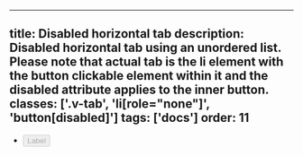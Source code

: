 <!--
 *              © 2025 Visa
 *
 * Licensed under the Apache License, Version 2.0 (the "License");
 * you may not use this file except in compliance with the License.
 * You may obtain a copy of the License at
 *
 *         http://www.apache.org/licenses/LICENSE-2.0
 *
 * Unless required by applicable law or agreed to in writing, software
 * distributed under the License is distributed on an "AS IS" BASIS,
 * WITHOUT WARRANTIES OR CONDITIONS OF ANY KIND, either express or implied.
 * See the License for the specific language governing permissions and
 * limitations under the License.
 *
 -->
---
title: Disabled horizontal tab 
description: Disabled horizontal tab using an unordered list. Please note that actual tab is the li element with the button clickable element within it and the disabled attribute applies to the inner button. 
classes: ['.v-tab', 'li[role="none"]', 'button[disabled]']
tags: ['docs']
order: 11
---

<ul class="v-tabs v-tabs-horizontal" role="tablist">
  <li class="v-tab" role="none">
    <button aria-selected="false" class="v-button v-button-large v-button-tertiary" disabled="" role="tab">
      Label
    </button>
  </li>
</ul>
